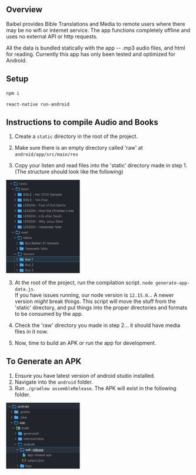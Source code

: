 ## Overview

Baibel provides Bible Translations and Media to remote users where there may be no wifi or internet service. The app functions completely offline and uses no external API or http requests. 

All the data is bundled statically with the app -- .mp3 audio files, and html for reading. Currently this app has only been tested and optimized for Android.

## Setup

```
npm i
```

```
react-native run-android
```

## Instructions to compile Audio and Books

1. Create a `static` directory in the root of the project.

2. Make sure there is an empty directory called 'raw' at `android/app/src/main/res`

3. Copy your listen and read files into the 'static' directory made in step 1. (The structure should look like the following)

<img src="./img/dir.png" width="200" alt="Dir">

3. At the root of the project, run the compilation script. `node generate-app-data.js`.  
If you have issues running, our node version is `12.15.0`... A newer version *might* break things. This script will move the stuff from the 'static' directory, and put things into the proper directories and formats to be consumed by the app.

4. Check the 'raw' directory you made in step 2... it should have media files in it now.

5. Now, time to build an APK or run the app for development.

## To Generate an APK

1. Ensure you have latest version of android studio installed.
2. Navigate into the `android` folder.
3. Run `./gradlew assembleRelease`. The APK will exist in the following folder.

<img src="./img/apk.png" width="200" alt="APK">
